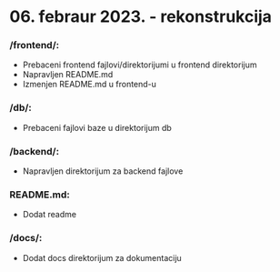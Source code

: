 # 06. febraur 2023. - rekonstrukcija

### /frontend/:
- Prebaceni frontend fajlovi/direktorijumi u frontend direktorijum
- Napravljen README.md
- Izmenjen README.md u frontend-u

### /db/:
- Prebaceni fajlovi baze u direktorijum db

### /backend/:
- Napravljen direktorijum za backend fajlove

### README.md:
- Dodat readme

### /docs/:
- Dodat docs direktorijum za dokumentaciju
